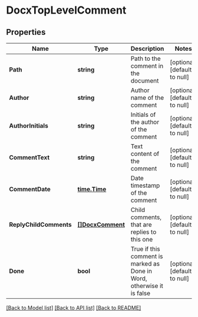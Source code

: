 # DocxTopLevelComment

## Properties
Name | Type | Description | Notes
------------ | ------------- | ------------- | -------------
**Path** | **string** | Path to the comment in the document | [optional] [default to null]
**Author** | **string** | Author name of the comment | [optional] [default to null]
**AuthorInitials** | **string** | Initials of the author of the comment | [optional] [default to null]
**CommentText** | **string** | Text content of the comment | [optional] [default to null]
**CommentDate** | [**time.Time**](time.Time.md) | Date timestamp of the comment | [optional] [default to null]
**ReplyChildComments** | [**[]DocxComment**](DocxComment.md) | Child comments, that are replies to this one | [optional] [default to null]
**Done** | **bool** | True if this comment is marked as Done in Word, otherwise it is false | [optional] [default to null]

[[Back to Model list]](../README.md#documentation-for-models) [[Back to API list]](../README.md#documentation-for-api-endpoints) [[Back to README]](../README.md)


